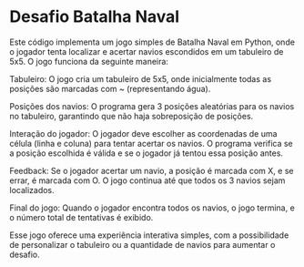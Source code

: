 <h1>Desafio Batalha Naval</h1>

<p>Este código implementa um jogo simples de Batalha Naval em Python, onde o jogador tenta localizar e acertar navios escondidos em um tabuleiro de 5x5. O jogo funciona da seguinte maneira:

Tabuleiro: O jogo cria um tabuleiro de 5x5, onde inicialmente todas as posições são marcadas com ~ (representando água).

Posições dos navios: O programa gera 3 posições aleatórias para os navios no tabuleiro, garantindo que não haja sobreposição de posições.

Interação do jogador: O jogador deve escolher as coordenadas de uma célula (linha e coluna) para tentar acertar os navios. O programa verifica se a posição escolhida é válida e se o jogador já tentou essa posição antes.

Feedback: Se o jogador acertar um navio, a posição é marcada com X, e se errar, é marcada com O. O jogo continua até que todos os 3 navios sejam localizados.

Final do jogo: Quando o jogador encontra todos os navios, o jogo termina, e o número total de tentativas é exibido.

Esse jogo oferece uma experiência interativa simples, com a possibilidade de personalizar o tabuleiro ou a quantidade de navios para aumentar o desafio.<p>
